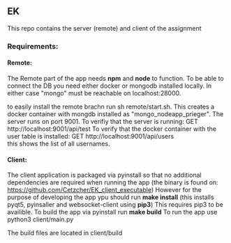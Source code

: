 ## EK

This repo contains the server (remote) and client of the assignment


### Requirements:
#### Remote:
The Remote part of the app needs **npm** and **node** to function. 
To be able to connect the DB you need either docker or mongodb installed locally.
In either case "mongo" must be reachable on localhost:28000.

to easily install the remote brachn run sh remote/start.sh. This creates a docker container with mongdb installed
as "mongo_nodeapp_prieger".
The server runs on port 9001.
To verifiy that the server is running: GET http://localhost:9001/api/test
To verify that the docker container with the user table is installed: GET  http://localhost:9001/api/users  
this shows the list of all usernames.

#### Client:
The client application is packaged via pyinstall so that no additional dependencies are required when running the app (the binary is found on: https://github.com/Cetzcher/EK_client_executable)
However for the purpose of developing the app ypu should run **make install** (this installs pyqt5, pyinsaller and websocket-client using **pip3**)
This requires pip3 to be availible. 
To build the app via pyinstall run **make build**
To run the app use python3 client/main.py

The build files are located in client/build
